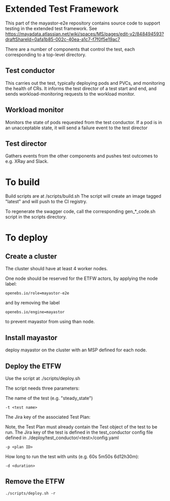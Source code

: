 # Extended Test Framework

This part of the mayastor-e2e repository contains source code to support testing in the extended test framework.
See https://mayadata.atlassian.net/wiki/spaces/MS/pages/edit-v2/848494593?draftShareId=0afa1b85-002c-40ea-a1c7-f7f0f5e19ac7

There are a number of components that control the test, each corresponding to a top-level directory.


## Test conductor

This carries out the test, typically deploying pods and PVCs, and monitoring the health of CRs.
It informs the test director of a test start and end, and sends workload-monitoring requests to the
workload monitor.


## Workload monitor

Monitors the state of pods requested from the test conductor. If a pod is in an unacceptable state,
it will send a failure event to the test director


## Test director

Gathers events from the other components and pushes test outcomes to e.g. XRay and Slack.


# To build

Build scripts are at <component>/scripts/build.sh
The script will create an image tagged "latest" and will push to the CI registry.

To regenerate the swagger code, call the corresponding gen_*_code.sh script in the scripts directory.


# To deploy


## Create a cluster

The cluster should have at least 4 worker nodes.

One node should be reserved for the ETFW actors, by applying the node label:

	openebs.io/role=mayastor-e2e

and by removing the label

	openebs.io/engine=mayastor

to prevent mayastor from using than node.


## Install mayastor

deploy mayastor on the cluster with an MSP defined for each node.


## Deploy the ETFW

Use the script at ./scripts/deploy.sh

The script needs three parameters:

The name of the test (e.g. "steady_state")

	-t <test name>

The Jira key of the associated Test Plan:

Note, the Test Plan must already contain the Test object of the test to be run.
The Jira key of the test is defined in the test_conductor config file defined
in ./deploy/test_conductor/\<test\>/config.yaml

	-p <plan ID>

How long to run the test with units (e.g. 60s 5m50s 6d12h30m):

	-d <duration>

## Remove the ETFW

    ./scripts/deploy.sh -r
